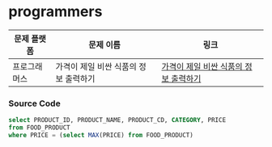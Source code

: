 # programmers

| 문제 플랫폼   | 문제 이름           | 링크                                   |
|---------------|--------------------|----------------------------------------|
| 프로그래머스          | 가격이 제일 비싼 식품의 정보 출력하기           | [가격이 제일 비싼 식품의 정보 출력하기](https://school.programmers.co.kr/learn/courses/30/lessons/131115) |

### Source Code
```sql
select PRODUCT_ID, PRODUCT_NAME, PRODUCT_CD, CATEGORY, PRICE
from FOOD_PRODUCT
where PRICE = (select MAX(PRICE) from FOOD_PRODUCT)
```
